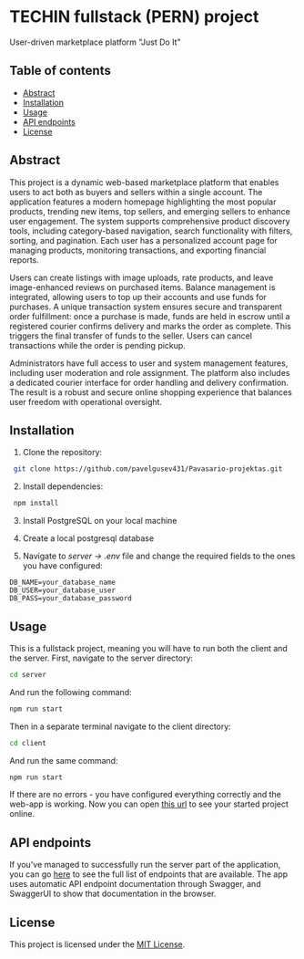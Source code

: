 # TECHIN fullstack (PERN) project

User-driven marketplace platform "Just Do It"

## Table of contents

- [Abstract](#abstract)
- [Installation](#installation)
- [Usage](#usage)
- [API endpoints](#api-endpoints)
- [License](#license)

## Abstract

This project is a dynamic web-based marketplace platform that enables users to act both as buyers and sellers within a single account. The application features a modern homepage highlighting the most popular products, trending new items, top sellers, and emerging sellers to enhance user engagement. The system supports comprehensive product discovery tools, including category-based navigation, search functionality with filters, sorting, and pagination. Each user has a personalized account page for managing products, monitoring transactions, and exporting financial reports.

Users can create listings with image uploads, rate products, and leave image-enhanced reviews on purchased items. Balance management is integrated, allowing users to top up their accounts and use funds for purchases. A unique transaction system ensures secure and transparent order fulfillment: once a purchase is made, funds are held in escrow until a registered courier confirms delivery and marks the order as complete. This triggers the final transfer of funds to the seller. Users can cancel transactions while the order is pending pickup.

Administrators have full access to user and system management features, including user moderation and role assignment. The platform also includes a dedicated courier interface for order handling and delivery confirmation. The result is a robust and secure online shopping experience that balances user freedom with operational oversight.

## Installation

1. Clone the repository:

```bash
 git clone https://github.com/pavelgusev431/Pavasario-projektas.git
```

2. Install dependencies:

```bash
 npm install
```

3. Install PostgreSQL on your local machine

4. Create a local postgresql database

5. Navigate to _server -> .env_ file and change the required fields to the ones you have configured:

```
DB_NAME=your_database_name
DB_USER=your_database_user
DB_PASS=your_database_password
```

## Usage

This is a fullstack project, meaning you will have to run both the client and the server.
First, navigate to the server directory:

```bash
cd server
```

And run the following command:

```bash
npm run start
```

Then in a separate terminal navigate to the client directory:

```bash
cd client
```

And run the same command:

```bash
npm run start
```

If there are no errors - you have configured everything correctly and the web-app is working.
Now you can open [this url](http://localhost:5173) to see your started project online.

## API endpoints

If you've managed to successfully run the server part of the application, you can go [here](http://localhost:3000/api-docs) to see the full list of endpoints that are available. The app uses automatic API endpoint documentation through Swagger, and SwaggerUI to show that documentation in the browser.

## License

This project is licensed under the [MIT License](LICENSE).
